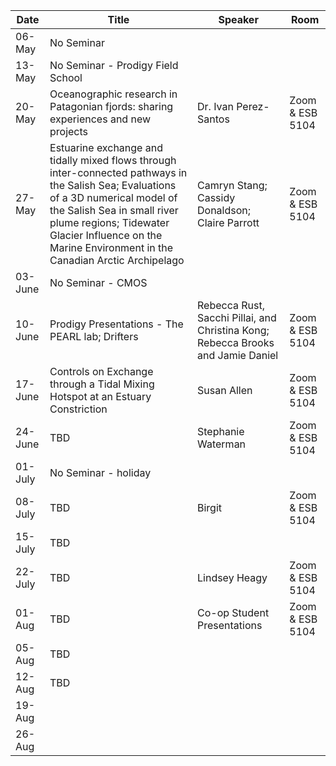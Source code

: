 Date  |  Title                                            |  Speaker                                                                                                |  Room
---------|-----------------------------------------------------|---------------------------------------------------------------------------------------------------------------------|------
06-May  | No Seminar
13-May  | No Seminar - Prodigy Field School
20-May  | Oceanographic research in Patagonian fjords: sharing experiences and new projects | Dr. Ivan Perez-Santos | Zoom & ESB 5104
27-May  | Estuarine exchange and tidally mixed flows through inter-connected pathways in the Salish Sea; Evaluations of a 3D numerical model of the Salish Sea in small river plume regions; Tidewater Glacier Influence on the Marine Environment in the Canadian Arctic Archipelago | Camryn Stang; Cassidy Donaldson; Claire Parrott | Zoom & ESB 5104
03-June  | No Seminar - CMOS
10-June  | Prodigy Presentations - The PEARL lab; Drifters | Rebecca Rust, Sacchi Pillai, and Christina Kong; Rebecca Brooks and Jamie Daniel | Zoom & ESB 5104
17-June  | Controls on Exchange through a Tidal Mixing Hotspot at an Estuary Constriction | Susan Allen | Zoom & ESB 5104
24-June  | TBD | Stephanie Waterman | Zoom & ESB 5104
01-July  | No Seminar - holiday
08-July  | TBD | Birgit | Zoom & ESB 5104
15-July  | TBD
22-July  | TBD | Lindsey Heagy | Zoom & ESB 5104
01-Aug  | TBD | Co-op Student Presentations | Zoom & ESB 5104
05-Aug  | TBD
12-Aug  | TBD
19-Aug  |
26-Aug  |

